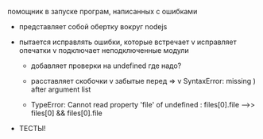 помощник в запуске програм, написанных с ошибками

- представляет собой обертку вокруг nodejs

- пытается исправлять ошибки, которые встречает
    v исправляет опечатки
    v подключает неподключенные модули
    - добавляет проверки на undefined где надо?
    - расставляет скобочки
        v забытые перед =>
        v SyntaxError: missing ) after argument list

    - TypeError: Cannot read property 'file' of undefined
        : files[0].file -->> files[0] && files[0].file


- ТЕСТЫ!